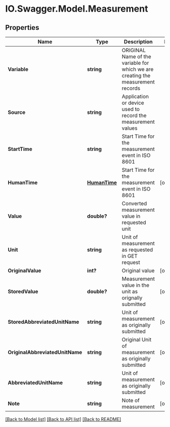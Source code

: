 # IO.Swagger.Model.Measurement
## Properties

Name | Type | Description | Notes
------------ | ------------- | ------------- | -------------
**Variable** | **string** | ORIGINAL Name of the variable for which we are creating the measurement records | 
**Source** | **string** | Application or device used to record the measurement values | 
**StartTime** | **string** | Start Time for the measurement event in ISO 8601 | 
**HumanTime** | [**HumanTime**](HumanTime.md) | Start Time for the measurement event in ISO 8601 | [optional] 
**Value** | **double?** | Converted measurement value in requested unit | 
**Unit** | **string** | Unit of measurement as requested in GET request | 
**OriginalValue** | **int?** | Original value | [optional] 
**StoredValue** | **double?** | Measurement value in the unit as orignally submitted | [optional] 
**StoredAbbreviatedUnitName** | **string** | Unit of measurement as originally submitted | [optional] 
**OriginalAbbreviatedUnitName** | **string** | Original Unit of measurement as originally submitted | [optional] 
**AbbreviatedUnitName** | **string** | Unit of measurement as originally submitted | [optional] 
**Note** | **string** | Note of measurement | [optional] 

[[Back to Model list]](../README.md#documentation-for-models) [[Back to API list]](../README.md#documentation-for-api-endpoints) [[Back to README]](../README.md)

